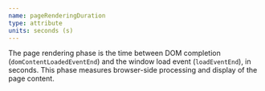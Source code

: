 ```yaml
---
name: pageRenderingDuration
type: attribute
units: seconds (s)
---
```


The page rendering phase is the time between DOM completion (`domContentLoadedEventEnd`) and the window load event (`loadEventEnd`), in seconds. This phase measures browser-side processing and display of the page content.